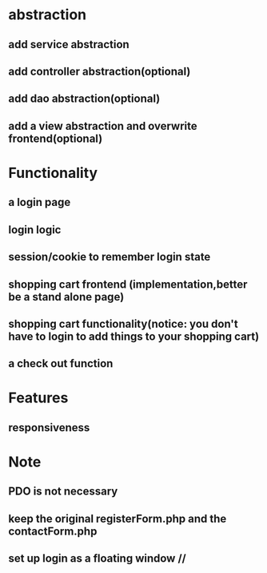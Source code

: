# abstraction
## add service abstraction
## add controller abstraction(optional)
## add dao abstraction(optional)
## add a view abstraction and overwrite frontend(optional)

# Functionality
## a login page
## login logic
## session/cookie to remember login state
## shopping cart frontend (implementation,better be a stand alone page)
## shopping cart functionality(notice: you don't have to login to add things to your shopping cart)
## a check out function 






# Features
## responsiveness



# Note
## PDO is not necessary
## keep the original registerForm.php and the contactForm.php
## set up login as a floating window //